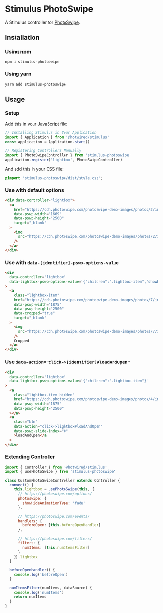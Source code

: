 # Stimulus PhotoSwipe

A Stimulus controller for [PhotoSwipe].

## Installation

### Using npm

```sh
npm i stimulus-photoswipe
```

### Using yarn

```sh
yarn add stimulus-photoswipe
```

## Usage

### Setup

Add this in your JavaScript file:

```javascript
// Installing Stimulus in Your Application
import { Application } from '@hotwired/stimulus'
const application = Application.start()

// Registering Controllers Manually
import { PhotoSwipeController } from 'stimulus-photoswipe'
application.register('lightbox', PhotoSwipeController)
```

And add this in your CSS file:

```css
@import 'stimulus-photoswipe/dist/style.css';
```

### Use with default options

```html
<div data-controller="lightbox">
  <a
    href="https://cdn.photoswipe.com/photoswipe-demo-images/photos/2/img-2500.jpg"
    data-pswp-width="1669"
    data-pswp-height="2500"
    target="_blank"
  >
    <img
      src="https://cdn.photoswipe.com/photoswipe-demo-images/photos/2/img-200.jpg"
    />
  </a>
</div>
```

### Use with `data-[identifier]-pswp-options-value`

```html
<div
  data-controller="lightbox"
  data-lightbox-pswp-options-value='{"children":".lightbox-item","showHideAnimationType":"zoom"}'
>
  <a
    class="lightbox-item"
    href="https://cdn.photoswipe.com/photoswipe-demo-images/photos/7/img-2500.jpg"
    data-pswp-width="1875"
    data-pswp-height="2500"
    data-cropped="true"
    target="_blank"
  >
    <img
      src="https://cdn.photoswipe.com/photoswipe-demo-images/photos/7/img-200.jpg"
    />
    Cropped
  </a>
</div>
```

### Use `data-action="click->[identifier]#loadAndOpen"`

```html
<div
  data-controller="lightbox"
  data-lightbox-pswp-options-value='{"children":".lightbox-item"}'
>
  <a
    class="lightbox-item hidden"
    href="https://cdn.photoswipe.com/photoswipe-demo-images/photos/4/img-2500.jpg"
    data-pswp-width="1875"
    data-pswp-height="2500"
  ></a>
  <a
    class="btn"
    data-action="click->lightbox#loadAndOpen"
    data-pswp-slide-index="0"
    >loadAndOpen</a
  >
</div>
```

### Extending Controller

```javascript
import { Controller } from '@hotwired/stimulus'
import { usePhotoSwipe } from 'stimulus-photoswipe'

class CustomPhotoSwipeController extends Controller {
  connect() {
    this.lightbox = usePhotoSwipe(this, {
      // https://photoswipe.com/options/
      photoswipe: {
        showHideAnimationType: 'fade'
      },

      // https://photoswipe.com/events/
      handlers: {
        beforeOpen: [this.beforeOpenHandler]
      },

      // https://photoswipe.com/filters/
      filters: {
        numItems: [this.numItemsFilter]
      }
    }).lightbox
  }

  beforeOpenHandler() {
    console.log('beforeOpen')
  }

  numItemsFilter(numItems, dataSource) {
    console.log('numItems')
    return numItems
  }
}
```

[photoswipe]: https://github.com/dimsemenov/photoswipe
